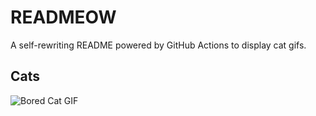 # READMEOW

A self-rewriting README powered by GitHub Actions to display cat gifs.

## Cats

![Bored Cat GIF](https://media3.giphy.com/media/v1.Y2lkPTlhY2QwMmRhaDhha201NWhhaDg2dmRuMnU2d2Vrbms4ZDFvenVnbjZyamhuMjZveSZlcD12MV9naWZzX3NlYXJjaCZjdD1n/mlvseq9yvZhba/200.gif)
